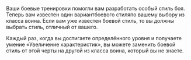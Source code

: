 Ваши боевые тренировки помогли вам разработать особый стиль боя. Теперь вам известен один вариантбоевого стиляпо вашему выбору из класса воина. Если вам уже известен боевой стиль, то вы должны выбрать стиль, отличный от вашего.



Каждый раз, когда вы достигаете определённого уровня и получаете умение «Увеличение характеристик», вы можете заменить боевой стиль от этой черты на другой из класса воина, который вы не знаете.


